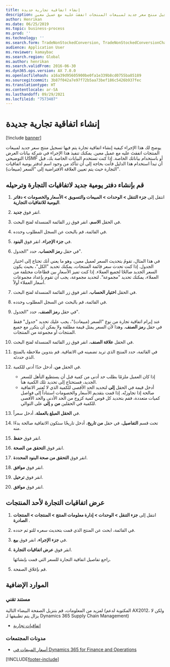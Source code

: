 ```yaml
---
title: إنشاء اتفاقية تجارية جديدة
description: يوضح لك هذا الإجراء كيفية إنشاء اتفاقية تجارة يتم فيها تسجيل منتج سعر جديد لمبيعات المنتجات اتفقتَ عليه مع عميل معين.
author: Henrikan
ms.date: 06/25/2019
ms.topic: business-process
ms.prod: ''
ms.technology: ''
ms.search.form: TradeNonStockedConversion, TradeNonStockedConversionChangeWizard, TradeNonStockedConversionCheckWorksheet, TradeNonStockedConversionWizard, TradeNonStockedRegister
audience: Application User
ms.reviewer: kamaybac
ms.search.region: Global
ms.author: henrikan
ms.search.validFrom: 2016-06-30
ms.dyn365.ops.version: AX 7.0.0
ms.openlocfilehash: a16a39d95605900be0fa1e339b8cd0755ba85189
ms.sourcegitcommit: 3b87f042a7e97f72b5aa73bef186c5426b937fec
ms.translationtype: HT
ms.contentlocale: ar-SA
ms.lasthandoff: 09/29/2021
ms.locfileid: "7573407"
---
```

# <a name="create-a-new-trade-agreement"></a>إنشاء اتفاقية تجارية جديدة

[!include [banner](../../includes/banner.md)]

يوضح لك هذا الإجراء كيفية إنشاء اتفاقية تجارة يتم فيها تسجيل منتج سعر جديد لمبيعات المنتجات اتفقتَ عليه مع عميل معين. يمكنك تنفيذ هذا الإجراء في شركة بيانات العرض التوضيحي USMF أو باستخدام بياناتك الخاصة. إذا كنت تستخدم البيانات الخاصة بك، قبل أن تبدأ استخدام هذا الدليل فأنت بحاجة إلى أن تتأكد من وجود اسم لدفتر يومية اتفاقيات التجارة حيث يتم تعيين العلاقة الافتراضية إلى "السعر (مبيعات)".

## <a name="create-and-post-a-new-trade-agreement-journal"></a>قم بإنشاء دفتر يومية جديد لاتفاقيات التجارة وترحيله

1. انتقل إلى **جزء التنقل > الوحدات > المبيعات والتسويق > الأسعار والخصومات > دفاتر اليومية للاتفاقيات التجارية‬**.
2. انقر فوق **جديد**.
3. في الحقل **الاسم**، انقر فوق زر القائمة المنسدلة لفتح البحث.
4. في القائمة، قم بالبحث عن السجل المطلوب وحدده.
5. في **جزء الإجراء**، انقر فوق **البنود**.
6. في حقل **رمز الحساب**، حدد "الجدول".
    
    في هذا المثال، تقومُ بتحديث السعر لعميل معين، وهو ما يعني أنك تحتاج إلى اختيار الجدول. إذا كنت تحدث سعر قائمة المنتجات، يمكنك تحديد "الكل"، بحيث يكون السعر الجديد صالحًا لجميع العملاء. إذا كنت تميز الأسعار بين قطاعات مختلفة من العملاء، يمكنك تحديد "مجموعة". لتحديد مجموعة، يجب أن تقوم بإعداد مجموعات أسعار العملاء أولاً.  

7. في الحقل **اختيار الحساب**، انقر فوق زر القائمة المنسدلة لفتح البحث.
8. في القائمة، قم بالبحث عن السجل المطلوب وحدده.
9. في حقل **رمز الصنف**، حدد "الجدول".
    
    عند إبرام اتفاقية تجارة من نوع "السعر (مبيعات)"، يجب عليك تحديد "جدول" فقط في حقل **رمز الصنف**. وهذا لأن السعر يمثل قيمة مطلقة ولا يمكن أن يتكرر مع جميع المنتجات أو مجموعة من المنتجات.
    
10. في الحقل **علاقة الصنف**، انقر فوق زر القائمة المنسدلة لفتح البحث.
11. في القائمة، حدد المنتج الذي تريد تضمينه في الاتفاقية. قم بتدوين ملاحظة بالمنتج الذي حددتَه.  
12. في الحقل **من**، أدخل حدًا أدنى للكمية.
    - إذا كان العميل ملزمًا بطلب حد أدنى من كمية قبل أن يستطيع التأهل للسعر الجديد، فستحتاج إلى تحديد تلك الكمية هنا.  
    - أدخل قيمة في الحقل **إلى** لتحديد الحد الأقصى للكمية الذي لا تُعتبر الاتفاقية صالحة إذا تجاوزتْه. إذا قمت بتقديم الأسعار والخصومات استناداً إلى فواصل كميات متعددة، فقم بتحديد كل قوس كمية كزوج من الحد الأدنى والحد الأقصى للكمية في الحقلين **من** و **إلى** على التوالي.
13. في **الحقل المبلغ بالعملة**، أدخل سعراً.
14. تحت قسم **التفاصيل**، في حقل **من تاريخ**، أدخل تاريخًا ستكون الاتفاقية صالحة بدءًا منه.
15. انقر فوق **حفظ**.
16. انقر فوق **التحقق من الصحة**.
17. انقر فوق  **التحقق من صحة البنود المحددة**.
18. انقر فوق **موافق**.
19. انقر فوق **ترحيل**.
20. انقر فوق **موافق**.

## <a name="view-trade-agreements-for-a-product"></a>عرض اتفاقيات التجارة لأحد المنتجات

1. ‏‫انتقل إلى ‬**جزء التنقل > الوحدات > إدارة معلومات المنتج > المنتجات > المنتجات الصادرة‬** .
2. في القائمة، ابحث عن المنتج الذي قمت بتحديث سعره للتو ثم حدده.
3. في **جزء الإجراء**، انقر فوق **بيع**.
4. انقر فوق **عرض اتفاقيات التجارة**.
    
    راجع تفاصيل اتفاقية التجارة للسعر التي قمت بإنشائها.

5. قم بإغلاق الصفحة.

## <a name="additional-resources"></a>الموارد الإضافية

### <a name="whitepaper"></a>مستند تقني

لمزيد من المعلومات، قم بتنزيل الصفحة البيضاء التالية (المكتوبة لدعم AX2012، ولكن لا يزال يتم تطبيقها لـ Dynamics 365 Supply Chain Management)

- [اتفاقيات تجارية](https://download.microsoft.com/download/0/2/9/02972c8b-0159-4936-a3ef-1e64252b2d2f/TradeAgreementsInAX.pdf)

### <a name="community-blogs"></a>مدونات المجتمعات

- [أسعار المبيعات في Dynamics 365 for Finance and Operations](https://financefunction.tech/2018/11/14/sales-prices-in-dynamics-365-for-finance-and-operations/#sales_price_in_trade_agreements)


[!INCLUDE[footer-include](../../../includes/footer-banner.md)]